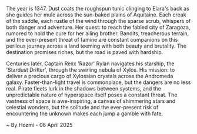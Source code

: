 
The year is 1347.  Dust coats the roughspun tunic clinging to Elara's back as she guides her mule across the sun-baked plains of Aquitaine.  Each creak of the saddle, each rustle of the wind through the sparse scrub, whispers of both danger and adventure.  Her quest: to reach the fabled city of Zaragoza, rumored to hold the cure for her ailing brother. Bandits, treacherous terrain, and the ever-present threat of famine are constant companions on this perilous journey across a land teeming with both beauty and brutality.  The destination promises riches, but the road is paved with hardship.


Centuries later, Captain Rexx 'Razor' Rylan navigates his starship, the 'Stardust Drifter', through the swirling nebula of Xylos.  His mission: to deliver a precious cargo of Xylossian crystals across the Andromeda galaxy.  Faster-than-light travel is commonplace, but the dangers are no less real.  Pirate fleets lurk in the shadows between systems, and the unpredictable nature of hyperspace itself poses a constant threat.  The vastness of space is awe-inspiring, a canvas of shimmering stars and celestial wonders, but the solitude and the ever-present risk of encountering the unknown makes each jump a gamble with fate.

~ By Hozmi - 06 April 2025
